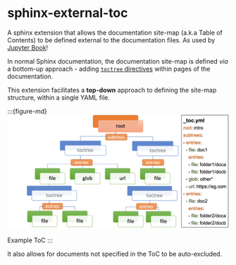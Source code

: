 # sphinx-external-toc

A sphinx extension that allows the documentation site-map (a.k.a Table of Contents) to be defined external to the documentation files.
As used by [Jupyter Book](https://jupyterbook.org)!

In normal Sphinx documentation, the documentation site-map is defined *via* a bottom-up approach - adding [`toctree` directives](https://www.sphinx-doc.org/en/master/usage/restructuredtext/directives.html#table-of-contents) within pages of the documentation.

This extension facilitates a **top-down** approach to defining the site-map structure, within a single YAML file.

:::{figure-md}
<img src="toc-graphic.png" alt="ToC graphic" width="600px" />

Example ToC
:::

It also allows for documents not specified in the ToC to be auto-excluded.

```{tableofcontents}
```

